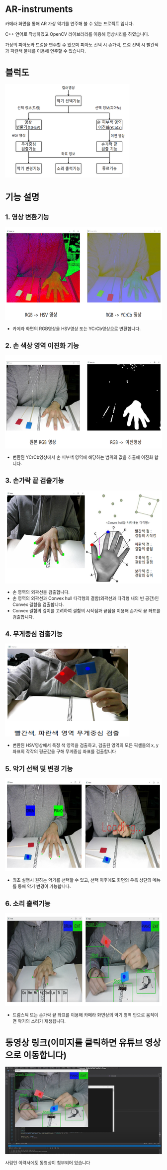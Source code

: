 # AR-instruments
카메라 화면을 통해 AR 가상 악기를 연주해 볼 수 있는 프로젝트 입니다.  

C++ 언어로 작성하였고 OpenCV 라이브러리를 이용해 영상처리를 하였습니다.  

가상의 피아노와 드럼을 연주할 수 있으며 피아노 선택 시 손가락, 드럼 선택 시 빨간색과 파란색 물체를 이용해 연주할 수 있습니다.  
### 

# 블럭도
<img src="/img/블럭도.png" width="400" height="300">  

### 

# 기능 설명
## 1. 영상 변환기능 ##  
<img src="/img/영상변환기능.png" width="600" height="300">  

- 카메라 화면의 RGB영상을 HSV영상 또는 YCrCb영상으로 변환합니다.

### 

## 2. 손 색상 영역 이진화 기능 ##  
<img src="/img/영상이진화2.png" width="600" height="300">  

- 변환된 YCrCb영상에서 손 피부색 영역에 해당하는 범위의 값을 추출해 이진화 합니다.

### 

## 3. 손가락 끝 검출기능 ##  
<img src="/img/컨벡스결함.png" width="600" height="300">  

- 손 영역의 외곽선을 검출합니다.
- 손 영역의 외곽선과 Convex hull 다각형의 결함(외곽선과 다각형 내의 빈 공간)인 Convex 결함을 검출합니다.
- Convex 결함의 깊이를 고려하여 결함의 시작점과 끝점을 이용해 손가락 끝 좌표를 검출합니다.

### 

## 4. 무게중심 검출기능 ##  
<img src="/img/무게중심검출.png" width="400" height="300">  

- 변환된 HSV영상에서 특정 색 영역을 검출하고, 검출된 영역의 모든 픽셀들의 x, y좌표의 각각의 평균값을 구해 무게중심 좌표를 검출합니다

### 

## 5. 악기 선택 및 변경 기능 ##  
<img src="/img/악기선택기능2.png" width="600" height="300">

- 최초 실행시 원하는 악기를 선택할 수 있고, 선택 이후에도 화면의 우측 상단의 메뉴를 통해 악기 변경이 가능합니다.

### 

## 6. 소리 출력기능 ##  
<img src="/img/소리출력기능.png" width="600" height="300">

- 드럼스틱 또는 손가락 끝 좌표를 이용해 카메라 화면상의 악기 영역 안으로 움직이면 악기의 소리가 재생됩니다.

### 

# 동영상 링크(이미지를 클릭하면 유튜브 영상으로 이동합니다) #
[![Video Label](https://github.com/emperor5519/AR-instruments/blob/main/img/%EC%9C%A0%ED%8A%9C%EB%B8%8C%EC%8D%B8%EB%84%A4%EC%9D%BC.png)](https://youtu.be/4u47xhIxIt0)

사람인 이력서에도 동영상이 첨부되어 있습니다  

